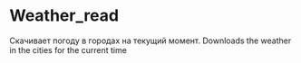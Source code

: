 # Weather_read
Скачивает погоду в городах на текущий момент. Downloads the weather in the cities for the current time
